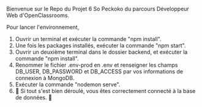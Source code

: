 Bienvenue sur le Repo du Projet 6 So Peckoko du parcours Développeur Web d'OpenClassrooms.

Pour lancer l'environnement, 
1. Ouvrir un terminal et exécuter la commande "npm install".
2. Une fois les packages installés, exécuter la commande "npm start".
3. Ouvrir un deuxième terminal dans le dossier backend, et exécuter la commande "npm install".
4. Renommer le fichier .env-prod en .env et renseigner les champs DB_USER, DB_PASSWORD et DB_ACCESS par vos informations de connexion à MongoDB.
5. Exécuter la commande "nodemon serve".
6. :tada: Si tout s'est bien déroulé, vous êtes correctement connecté à la base de données. :tada: